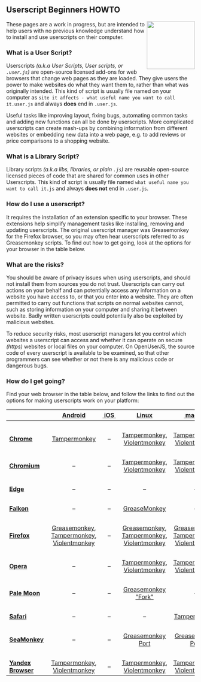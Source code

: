 ## Userscript Beginners HOWTO
<img src="https://raw.githubusercontent.com/wiki/OpenUserJS/OpenUserJS.org/images/fa-question.min.svg?sanitize=true" width="128" height="128" align="right">

These pages are a work in progress, but are intended to help users with no previous knowledge understand how to install and use userscripts on their computer.

### What is a User Script?

Userscripts *(a.k.a User Scripts, User scripts, or `.user.js`)* are open-source licensed add-ons for web browsers that change web pages as they are loaded.  They give users the power to make websites do what they want them to, rather than what was originally intended. This kind of script is usually file named on your computer as `site it affects - what useful name you want to call it.user.js` and always **does** end in `.user.js`.

Useful tasks like improving layout, fixing bugs, automating common tasks and adding new functions can all be done by userscripts. More complicated userscripts can create mash-ups by combining information from different websites or embedding new data into a web page, e.g. to add reviews or price comparisons to a shopping website.


### What is a Library Script?

Library scripts *(a.k.a libs, libraries, or plain `.js`)* are reusable open-source licensed pieces of code that are shared for common uses in other Userscripts. This kind of script is usually file named `what useful name you want to call it.js` and always **does not** end in `.user.js`.

### How do I use a userscript?

It requires the installation of an extension specific to your browser. These extensions help simplify management tasks like installing, removing and updating userscripts.  The original userscript manager was Greasemonkey for the Firefox browser, so you may often hear userscripts referred to as Greasemonkey scripts.  To find out how to get going, look at the options for your browser in the table below.

### What are the risks?

You should be aware of privacy issues when using userscripts, and should not install them from sources you do not trust.  Userscripts can carry out actions on your behalf and can potentially access any information on a website you have access to, or that you enter into a website. They are often permitted to carry out functions that scripts on normal websites cannot, such as storing information on your computer and sharing it between website.  Badly written userscripts could potentially also be exploited by malicious websites.

To reduce security risks, most userscript managers let you control which websites a userscript can access and whether it can operate on secure *(https)* websites or local files on your computer. On OpenUserJS, the source code of every userscript is available to be examined, so that other programmers can see whether or not there is any malicious code or dangerous bugs.

### How do I get going?

Find your web browser in the table below, and follow the links to find out the options for making userscripts work on your platform:

&emsp;&emsp;&emsp;&emsp;&emsp;&emsp; | [Android][android] | [&nbsp;iOS&nbsp;][ios] | [Linux][linux] | [&nbsp;macOS&nbsp;][macos] | [Windows][windows]
--- | :---: | :---: | :---: | :---: | :---:
&emsp; |
**[Chrome][chrome]** | [Tampermonkey][tampermonkeyForAndroid] | &ndash; | [Tampermonkey][tampermonkeyForChrome], [Violentmonkey][violentmonkeyForChrome] | [Tampermonkey][tampermonkeyForChrome], [Violentmonkey][violentmonkeyForChrome] | [Tampermonkey][tampermonkeyForChrome], [Violentmonkey][violentmonkeyForChrome]
&emsp; |
**[Chromium][chromium]** | &ndash; | &ndash; | [Tampermonkey][tampermonkeyForChromium], [Violentmonkey][violentmonkeyForChromium] | [Tampermonkey][tampermonkeyForChromium], [Violentmonkey][violentmonkeyForChromium] | [Tampermonkey][tampermonkeyForChromium], [Violentmonkey][violentmonkeyForChromium]
&emsp; |
**[Edge][edge]** | &ndash; | &ndash; | &ndash; | &ndash; | [Tampermonkey][tampermonkeyForEdge]
&emsp; |
**[Falkon][falkon]** | &ndash; | &ndash; | [GreaseMonkey][falkon] | &ndash; | [GreaseMonkey][falkon]
&emsp; |
**[Firefox][firefox]** | [Greasemonkey][greasemonkeyForFirefox], [Tampermonkey][tampermonkeyForFirefox], [Violentmonkey][violentmonkeyForFirefox] | &ndash; | [Greasemonkey][greasemonkeyForFirefox], [Tampermonkey][tampermonkeyForFirefox], [Violentmonkey][violentmonkeyForFirefox] | [Greasemonkey][greasemonkeyForFirefox], [Tampermonkey][tampermonkeyForFirefox], [Violentmonkey][violentmonkeyForFirefox] | [Greasemonkey][greasemonkeyForFirefox], [Tampermonkey][tampermonkeyForFirefox], [Violentmonkey][violentmonkeyForFirefox]
&emsp; |
**[Opera][opera]** | &ndash; | &ndash; | [Tampermonkey][tampermonkeyForOpera], [Violentmonkey][violentmonkeyForOpera] | [Tampermonkey][tampermonkeyForOpera], [Violentmonkey][violentmonkeyForOpera] | [Tampermonkey][tampermonkeyForOpera], [Violentmonkey][violentmonkeyForOpera]
&emsp; |
**[Pale Moon][palemoon]** | &ndash; | &ndash; | [Greasemonkey &quot;Fork&quot;][palemoon] | &ndash; | [Greasemonkey &quot;Fork&quot;][palemoon]
&emsp; |
**[Safari][safari]** | &ndash; | &ndash; | &ndash; | [Tampermonkey][tampermonkeyForSafari] | &ndash;
&emsp; |
**[SeaMonkey][seamonkey]** | &ndash; | &ndash; | [Greasemonkey Port][greasemonkeyPortForSeaMonkey]| [Greasemonkey Port][greasemonkeyPortForSeaMonkey]| [Greasemonkey Port][greasemonkeyPortForSeaMonkey]
&emsp; |
**[Yandex Browser][yandexbrowser]** | [Tampermonkey][tampermonkeyForChromium], [Violentmonkey][violentmonkeyForChromium] | &ndash; | [Tampermonkey][tampermonkeyForChromium], [Violentmonkey][violentmonkeyForChromium] | [Tampermonkey][tampermonkeyForChromium], [Violentmonkey][violentmonkeyForChromium] | [Tampermonkey][tampermonkeyForChromium], [Violentmonkey][violentmonkeyForChromium]

[githubFavicon]: https://assets-cdn.github.com/favicon.ico
[oujsFavicon]: https://raw.githubusercontent.com/OpenUserJs/OpenUserJS.org/master/public/images/favicon16.png

[greasemonkeyForFirefox]: Greasemonkey-for-Firefox
[greasemonkeyPortForSeaMonkey]: Greasemonkey-Port-for-SeaMonkey

[tampermonkeyForAndroid]: Tampermonkey-for-Android
[tampermonkeyForChrome]: Tampermonkey-for-Chrome
[tampermonkeyForChromium]: Tampermonkey-for-Chromium
[tampermonkeyForEdge]: Tampermonkey-for-Edge
[tampermonkeyForFirefox]: Tampermonkey-for-Firefox
[tampermonkeyForOpera]: Tampermonkey-for-Opera
[tampermonkeyForSafari]: Tampermonkey-for-Safari

[violentmonkeyForChrome]: Violentmonkey-for-Chrome
[violentmonkeyForChromium]: Violentmonkey-for-Chromium
[violentmonkeyForFirefox]: Violentmonkey-for-Firefox
[violentmonkeyForOpera]: Violentmonkey-for-Opera

[android]: Android
[ios]: iOS
[linux]: Linux
[macos]: macOS
[windows]: Windows

[chrome]: Chrome
[chromium]: Chromium
[edge]: Edge
[falkon]: Falkon
[firefox]: Firefox
[opera]: Opera
[palemoon]: Pale-Moon
[safari]: Safari
[seamonkey]: SeaMonkey
[yandexbrowser]: Yandex-Browser
